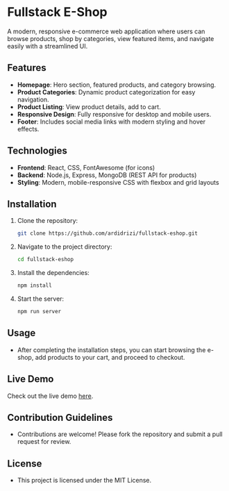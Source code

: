 # Fullstack E-Shop

A modern, responsive e-commerce web application where users can browse products, shop by categories, view featured items, and navigate easily with a streamlined UI.

## Features

- **Homepage**: Hero section, featured products, and category browsing.
- **Product Categories**: Dynamic product categorization for easy navigation.
- **Product Listing**: View product details, add to cart.
- **Responsive Design**: Fully responsive for desktop and mobile users.
- **Footer**: Includes social media links with modern styling and hover effects.

## Technologies

- **Frontend**: React, CSS, FontAwesome (for icons)
- **Backend**: Node.js, Express, MongoDB (REST API for products)
- **Styling**: Modern, mobile-responsive CSS with flexbox and grid layouts

## Installation

1. Clone the repository:
   ```bash
   git clone https://github.com/ardidrizi/fullstack-eshop.git
   ```

2. Navigate to the project directory:
   ```bash
   cd fullstack-eshop
   ```

3. Install the dependencies:
   ```bash
   npm install
   ```

4. Start the server:
   ```bash
   npm run server
   ```

## Usage

- After completing the installation steps, you can start browsing the e-shop, add products to your cart, and proceed to checkout.

## Live Demo

Check out the live demo [here](https://fullstack-eshop-production.up.railway.app/).

## Contribution Guidelines

- Contributions are welcome! Please fork the repository and submit a pull request for review.

## License

- This project is licensed under the MIT License.
